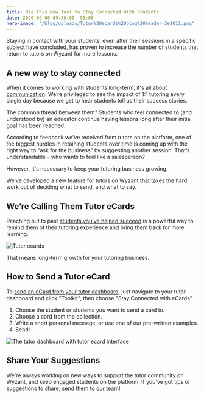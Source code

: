 ```yaml
---
title: Use This New Tool to Stay Connected With Students
date: 2020-09-08 09:38:00 -05:00
hero-image: "/blog/uploads/Tutor%20ecards%20blog%20header-3e1011.png"
---
```


Staying in contact with your students, even after their sessions in a specific subject have concluded, has proven to increase the number of students that return to tutors on Wyzant for more lessons.

## A new way to stay connected

When it comes to working with students long-term, it's all about [communication](https://www.wyzant.com/blog/tutor/reconnect-with-students/). We’re privileged to see the impact of 1:1 tutoring every single day because we get to hear students tell us their success stories. 

The common thread between them? Students who feel connected to (and understood by) an educator continue having lessons long after their initial goal has been reached.

According to feedback we’ve received from tutors on the platform, one of the biggest hurdles in retaining students over time is coming up with the right way to “ask for the business” by suggesting another session. That’s understandable - who wants to feel like a salesperson?

However, it's necessary to keep your tutoring business growing.

We’ve developed a new feature for tutors on Wyzant that takes the hard work out of deciding what to send, and what to say.

## We’re Calling Them Tutor eCards

Reaching out to past [students you’ve helped succeed](https://www.wyzant.com/blog/tutor/first-session/) is a powerful way to remind them of their tutoring experience and bring them back for more learning.

![Tutor ecards](/blog/uploads/TuoreCards-72ca68.png)

That means long-term growth for your tutoring business.

## How to Send a Tutor eCard

To [send an eCard from your tutor dashboard](https://www.wyzant.com/tutor/ecards), just navigate to your tutor dashboard and click "Toolkit", then choose "Stay Connected with eCards"

1. Choose the student or students you want to send a card to.
2. Choose a card from the collection.
3. Write a short personal message, or use one of our pre-written examples.
4. Send!

![The tutor dashboard with tutor ecard interface](/blog/uploads/Tutor%20Ecards%20example-55eba8.png)

## Share Your Suggestions
We're always working on new ways to support the tutor community on Wyzant, and keep engaged students on the platform. If you've got tips or suggestions to share, [send them to our team](https://support.wyzant.com/hc/en-us/articles/115005841543)! 